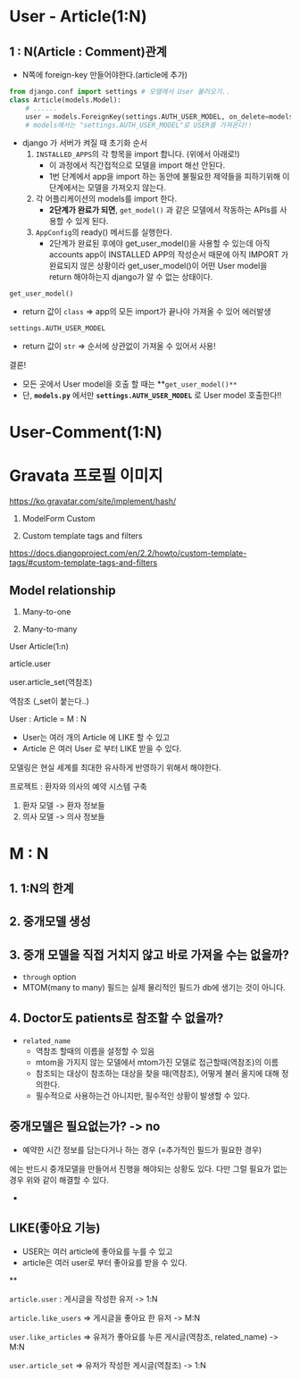 # User - Article(1:N)

## 1 : N(Article : Comment)관계

- N쪽에 foreign-key 만들어야한다.(article에 추가)

```python
from django.conf import settings # 모델에서 User 불러오기..
class Article(models.Model):
    # ......
	user = models.ForeignKey(settings.AUTH_USER_MODEL, on_delete=models.CASCADE)
    # models에서는 "settings.AUTH_USER_MODEL"로 USER를 가져온다!!
```



* django 가 서버가 켜질 때 초기화 순서
  1. `INSTALLED_APPS`의 각 항목을 import 합니다. (위에서 아래로!)
     - 이 과정에서 직간접적으로 모델을 import 해선 안된다.
     - 1번 단계에서 app을 import 하는 동안에 불필요한 제약들을 피하기위해 이 단계에서는 모델을 가져오지 않는다.
  2. 각 어플리케이션의 models를 import 한다.
     - **2단계가 완료가 되면**, `get_model()` 과 같은 모델에서 작동하는 APIs를 사용할 수 있게 된다.
  3. `AppConfig`의 ready() 메서드를 실행한다.
     - 2단계가 완료된 후에야 get_user_model()을 사용할 수 있는데 아직 accounts app이 INSTALLED APP의 작성순서 때문에 아직 IMPORT 가 완료되지 않은 상황이라 get_user_model()이 어떤 User model을 return 해야하는지 django가 알 수 없는 상태이다.

`get_user_model()`

- return 값이 `class`  => app의 모든 import가 끝나야 가져올 수 있어 에러발생

`settings.AUTH_USER_MODEL`

- return 값이 `str` => 순서에 상관없이 가져올 수 있어서 사용!



결론!

- 모든 곳에서 User model을 호출 할 때는 **`get_user_model()**`
- 단, **`models.py`** 에서만 **`settings.AUTH_USER_MODEL`** 로 User model 호출한다!!



# User-Comment(1:N)







# Gravata 프로필 이미지

https://ko.gravatar.com/site/implement/hash/

1. ModelForm Custom

2. Custom template tags and filters

https://docs.djangoproject.com/en/2.2/howto/custom-template-tags/#custom-template-tags-and-filters



## Model relationship

1. Many-to-one

2. Many-to-many

   

User Article(1:n)

article.user

user.article_set(역참조)

역참조 (_set이 붙는다..)



User : Article = M : N

- User는 여러 개의 Article 에 LIKE 할 수 있고
- Article 은 여러 User 로 부터 LIKE 받을 수 있다.

모델링은 현실 세계를 최대한 유사하게 반영하기 위해서 해야한다.

프로젝트 : 환자와 의사의 예약 시스템 구축

1. 환자 모델 -> 환자 정보들
2. 의사 모델 -> 의사 정보들



# M : N

## 1. 1:N의 한계

## 2. 중개모델 생성

## 3. 중개 모델을 직접 거치지 않고 바로 가져올 수는 없을까?

- `through` option 
- MTOM(many to many) 필드는 실제 물리적인 필드가 db에 생기는 것이 아니다.

## 4. Doctor도 patients로 참조할 수 없을까?

- `related_name`
  - 역참조 할때의 이름을 설정할 수 있음
  - mtom을 가지지 않는 모델에서 mtom가진 모델로 접근할때(역참조)의 이름
  - 참조되는 대상이 참조하는 대상을 찾을 때(역참조), 어떻게 불러 올지에 대해 정의한다.
  - 필수적으로 사용하는건 아니지만, 필수적인 상황이 발생할 수 있다. 

## 중개모델은 필요없는가? -> no

- 예약한 시간 정보를 담는다거나 하는 경우 (=추가적인 필드가 필요한 경우)

에는 반드시 중개모델을 만들어서 진행을 해야되는 상황도 있다. 다만 그럴 필요가 없는 경우 위와 같이 해결할 수 있다.

- 

## LIKE(좋아요 기능)

- USER는 여러 article에 좋아요를 누를 수 있고
- article은 여러 user로 부터 좋아요를 받을 수 있다.

** 

`article.user` : 게시글을 작성한 유저 -> 1:N

`article.like_users` => 게시글을 좋아요 한 유저 -> M:N

`user.like_articles` => 유저가 좋아요를 누른 게시글(역참조, related_name) -> M:N

`user.article_set` => 유저가 작성한 게시글(역참조) -> 1:N



